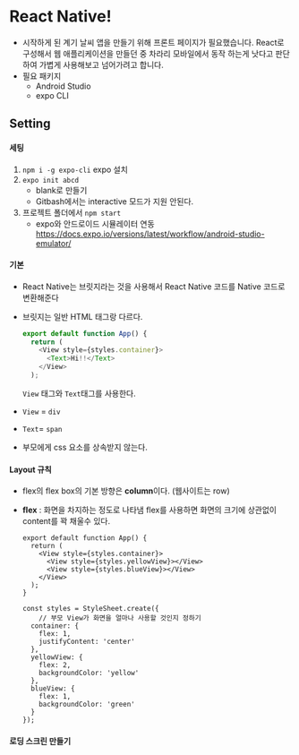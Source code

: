 # React Native!

* 시작하게 된 계기
  날씨 앱을 만들기 위해 프론트 페이지가 필요했습니다. React로 구성해서 웹 애플리케이션을 만들던 중 차라리 모바일에서 동작 하는게 낫다고 판단하여 가볍게 사용해보고 넘어가려고 합니다.
* 필요 패키지
  * Android Studio
  * expo CLI

## Setting

#### 세팅

1. `npm i -g expo-cli`
   expo 설치
2. `expo init abcd`
   * blank로 만들기
   * Gitbash에서는 interactive 모드가 지원 안된다.
3. 프로젝트 폴더에서 `npm start`
   * expo와 안드로이드 시뮬레이터 연동
     https://docs.expo.io/versions/latest/workflow/android-studio-emulator/

#### 기본

* React Native는 브릿지라는 것을 사용해서 React Native 코드를 Native 코드로 변환해준다

* 브릿지는 일반 HTML 태그랑 다르다.

  ```javascript
  export default function App() {
    return (
      <View style={styles.container}>
        <Text>Hi!!</Text>
      </View>
    );
  ```

  `View` 태그와 `Text`태그를 사용한다.

* `View` = `div`

* `Text`= `span`

* 부모에게 css 요소를 상속받지 않는다.

#### Layout 규칙

* flex의 flex box의 기본 방향은 **column**이다. (웹사이트는 row)

* **flex** : 화면을 차지하는 정도로 나타냄
  flex를 사용하면 화면의 크기에 상관없이 content를 꽉 채울수 있다.

  ```react
  export default function App() {
    return (
      <View style={styles.container}>
        <View style={styles.yellowView}></View>
        <View style={styles.blueView}></View>
      </View>
    );
  }
  
  const styles = StyleSheet.create({
      // 부모 View가 화면을 얼마나 사용할 것인지 정하기
    container: {
      flex: 1,
      justifyContent: 'center'
    },
    yellowView: {
      flex: 2,
      backgroundColor: 'yellow'
    },
    blueView: {
      flex: 1,
      backgroundColor: 'green'
    }
  });
  ```

#### 로딩 스크린 만들기